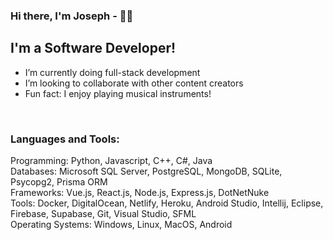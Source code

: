 ### Hi there, I'm Joseph - 👋🏻

## I'm a Software Developer!

- I’m currently doing full-stack development
- I’m looking to collaborate with other content creators
- Fun fact: I enjoy playing musical instruments!

<br />

### Languages and Tools:

Programming: Python, Javascript, C++, C#, Java
<br />
Databases: Microsoft SQL Server, PostgreSQL, MongoDB, SQLite, Psycopg2, Prisma ORM
<br />
Frameworks: Vue.js, React.js, Node.js, Express.js, DotNetNuke
<br />
Tools: Docker, DigitalOcean, Netlify, Heroku, Android Studio, Intellij, Eclipse, Firebase, Supabase, Git, Visual Studio, SFML
<br />
Operating Systems: Windows, Linux, MacOS, Android

